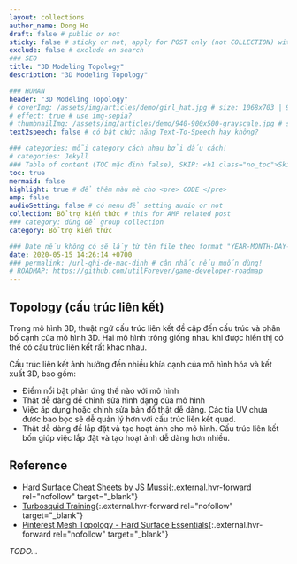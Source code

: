 ```yaml
---
layout: collections
author_name: Dong Ho
draft: false # public or not
sticky: false # sticky or not, apply for POST only (not COLLECTION) with including thumbnailImg
exclude: false # exclude on search
### SEO
title: "3D Modeling Topology"
description: "3D Modeling Topology"

### HUMAN
header: "3D Modeling Topology"
# coverImg: /assets/img/articles/demo/girl_hat.jpg # size: 1068x703 | 900x500 | 600x400
# effect: true # use img-sepia?
# thumbnailImg: /assets/img/articles/demo/940-900x500-grayscale.jpg # size: 900x500 | 600x400
text2speech: false # có bật chức năng Text-To-Speech hay không?

### categories: mỗi category cách nhau bởi dấu cách!
# categories: Jekyll
### Table of content (TOC mặc định false), SKIP: <h1 class="no_toc">Skip toc</h1> hoặc <div class="no_toc_section">
toc: true
mermaid: false
highlight: true # để thêm màu mè cho <pre> CODE </pre>
amp: false
audioSetting: false # có menu để setting audio or not
collection: Bổ trợ kiến thức # this for AMP related post
### category: dùng để group collection
category: Bổ trợ kiến thức

### Date nếu không có sẽ lấy từ tên file theo format "YEAR-MONTH-DAY-title.md"
date: 2020-05-15 14:26:14 +0700
### permalink: /url-ghi-de-mac-dinh # cân nhắc nếu muốn dùng!
# ROADMAP: https://github.com/utilForever/game-developer-roadmap
---
```

## Topology (cấu trúc liên kết)

Trong mô hình 3D, thuật ngữ cấu trúc liên kết đề cập đến cấu trúc và phân bố cạnh của mô hình 3D. Hai mô hình trông giống nhau khi được hiển thị có thể có cấu trúc liên kết rất khác nhau.

Cấu trúc liên kết ảnh hưởng đến nhiều khía cạnh của mô hình hóa và kết xuất 3D, bao gồm:
- Điểm nổi bật phản ứng thế nào với mô hình
- Thật dễ dàng để chỉnh sửa hình dạng của mô hình
- Việc áp dụng hoặc chỉnh sửa bản đồ thật dễ dàng. Các tia UV chưa được bao bọc sẽ dễ quản lý hơn với cấu trúc liên kết quad.
- Thật dễ dàng để lắp đặt và tạo hoạt ảnh cho mô hình. Cấu trúc liên kết bốn giúp việc lắp đặt và tạo hoạt ảnh dễ dàng hơn nhiều.

## Reference
- [Hard Surface Cheat Sheets by JS Mussi](https://s3.amazonaws.com/kajabi-storefronts-production/file-uploads/sites/106766/themes/2153408233/downloads/530013a-07a-0e84-176e-0a41fbbafe6_Hard_Surface_Cheat_Sheets.pdf){:.external.hvr-forward rel="nofollow" target="_blank"}
- [Turbosquid Training](https://resources.turbosquid.com/training/){:.external.hvr-forward rel="nofollow" target="_blank"}
- [Pinterest Mesh Topology - Hard Surface Essentials](https://www.pinterest.com/josephcotter/mesh-topology/){:.external.hvr-forward rel="nofollow" target="_blank"}

*TODO...*